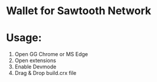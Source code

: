 # Wallet for Sawtooth Network

# Usage:

1. Open GG Chrome or MS Edge
2. Open extensions
3. Enable Devmode
4. Drag & Drop build.crx file
